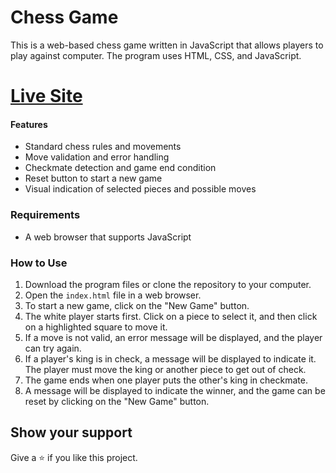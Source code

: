 # Chess Game

This is a web-based chess game written in JavaScript that allows players to play against computer. The program uses HTML, CSS, and JavaScript. 


# [Live Site](https://playnowchess.vercel.app/) 


#### Features

- Standard chess rules and movements
- Move validation and error handling
- Checkmate detection and game end condition
- Reset button to start a new game
- Visual indication of selected pieces and possible moves

### Requirements

- A web browser that supports JavaScript



### How to Use

1. Download the program files or clone the repository to your computer.
2. Open the `index.html` file in a web browser.
3. To start a new game, click on the "New Game" button.
4. The white player starts first. Click on a piece to select it, and then click on a highlighted square to move it.
5. If a move is not valid, an error message will be displayed, and the player can try again.
6. If a player's king is in check, a message will be displayed to indicate it. The player must move the king or another piece to get out of check.
7. The game ends when one player puts the other's king in checkmate.
8. A message will be displayed to indicate the winner, and the game can be reset by clicking on the "New Game" button.

## Show your support
Give a ⭐ if you like this project. 
